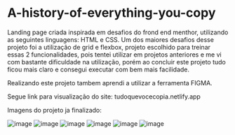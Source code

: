 # A-history-of-everything-you-copy

Landing page criada inspirada em desafios do frond end menthor, utilizando as seguintes linguagens: HTML e CSS.
Um dos maiores desafios desse projeto foi a utilização de grid e flexbox, projeto escolhido para treinar essas 2 funcionalidades, pois tentei utilizar em projetos anteriores e me vi com bastante dificuldade na utilização, porém ao concluir este projeto tudo ficou mais claro e consegui executar com bem mais facilidade.

Realizando este projeto tambem aprendi a utilizar a ferramenta FIGMA.

Segue link para visualização do site: tudoquevocecopia.netlify.app

Imagens do projeto ja finalizado:

![image](https://user-images.githubusercontent.com/121901080/214986339-970e8381-1152-41ce-bcc1-2f7b5313da51.png)
![image](https://user-images.githubusercontent.com/121901080/214986444-a1b84c3a-c593-41fc-a0da-ee801b30f614.png)
![image](https://user-images.githubusercontent.com/121901080/214986527-d46ec4cf-eb3e-4ca4-96fc-1155cfd3b35c.png)
![image](https://user-images.githubusercontent.com/121901080/214986600-d4422c30-3a57-40d0-a249-da6a94aa2bc2.png)
![image](https://user-images.githubusercontent.com/121901080/214986667-58e075d8-d96b-44f8-9a38-e4f8be240fff.png)
![image](https://user-images.githubusercontent.com/121901080/214986724-dff03b5d-7ed1-4b79-8eb1-2875865958d5.png)

